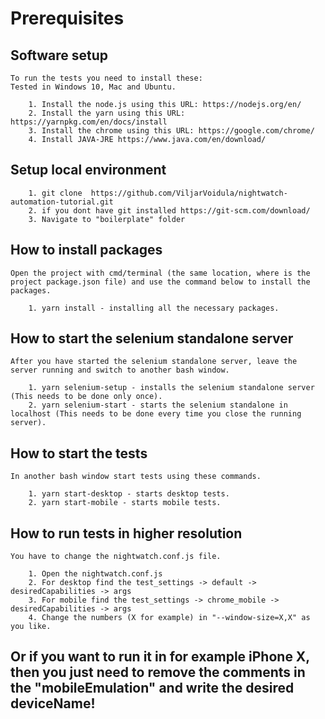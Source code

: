 # Prerequisites

## Software setup
    To run the tests you need to install these:
    Tested in Windows 10, Mac and Ubuntu.

        1. Install the node.js using this URL: https://nodejs.org/en/
        2. Install the yarn using this URL: https://yarnpkg.com/en/docs/install
        3. Install the chrome using this URL: https://google.com/chrome/
        4. Install JAVA-JRE https://www.java.com/en/download/

## Setup local environment 

        1. git clone  https://github.com/ViljarVoidula/nightwatch-automation-tutorial.git
        2. if you dont have git installed https://git-scm.com/download/
        3. Navigate to "boilerplate" folder

## How to install packages
    Open the project with cmd/terminal (the same location, where is the project package.json file) and use the command below to install the packages.

        1. yarn install - installing all the necessary packages.

## How to start the selenium standalone server
    After you have started the selenium standalone server, leave the server running and switch to another bash window.

        1. yarn selenium-setup - installs the selenium standalone server (This needs to be done only once).
        2. yarn selenium-start - starts the selenium standalone in localhost (This needs to be done every time you close the running server).

## How to start the tests
    In another bash window start tests using these commands.

        1. yarn start-desktop - starts desktop tests.
        2. yarn start-mobile - starts mobile tests.

## How to run tests in higher resolution
    You have to change the nightwatch.conf.js file.

        1. Open the nightwatch.conf.js
        2. For desktop find the test_settings -> default -> desiredCapabilities -> args
        3. For mobile find the test_settings -> chrome_mobile -> desiredCapabilities -> args
        4. Change the numbers (X for example) in "--window-size=X,X" as you like.

## Or if you want to run it in for example iPhone X, then you just need to remove the comments in the "mobileEmulation" and write the desired deviceName!